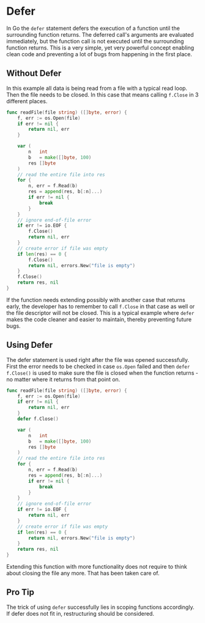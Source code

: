 # Defer

In Go the `defer` statement defers the execution of a function until the surrounding function returns.
The deferred call's arguments are evaluated immediately, but the function call is not executed until the surrounding function returns.
This is a very simple, yet very powerful concept enabling clean code and preventing a lot of bugs from happening in the first place.

## Without Defer

In this example all data is being read from a file with a typical read loop. Then the file needs to be closed.
In this case that means calling `f.Close` in 3 different places.

```go
func readFile(file string) ([]byte, error) {
	f, err := os.Open(file)
	if err != nil {
		return nil, err
	}

	var (
		n   int
		b   = make([]byte, 100)
		res []byte
	)
	// read the entire file into res
	for {
		n, err = f.Read(b)
		res = append(res, b[:n]...)
		if err != nil {
			break
		}
	}
	// ignore end-of-file error
	if err != io.EOF {
		f.Close()
		return nil, err
	}
	// create error if file was empty
	if len(res) == 0 {
		f.Close()
		return nil, errors.New("file is empty")
	}
	f.Close()
	return res, nil
}
```

If the function needs extending possibly with another case that returns early,
the developer has to remember to call `f.Close` in that case as well or the file descriptor will not be closed.
This is a typical example where `defer` makes the code cleaner and easier to maintain, thereby preventing future bugs.

## Using Defer

The defer statement is used right after the file was opened successfully. First the error needs to be checked in case
`os.Open` failed and then `defer f.Close()` is used to make sure the file is closed when the function returns -
no matter where it returns from that point on.

```go
func readFile(file string) ([]byte, error) {
	f, err := os.Open(file)
	if err != nil {
		return nil, err
	}
	defer f.Close()

	var (
		n   int
		b   = make([]byte, 100)
		res []byte
	)
	// read the entire file into res
	for {
		n, err = f.Read(b)
		res = append(res, b[:n]...)
		if err != nil {
			break
		}
	}
	// ignore end-of-file error
	if err != io.EOF {
		return nil, err
	}
	// create error if file was empty
	if len(res) == 0 {
		return nil, errors.New("file is empty")
	}
	return res, nil
}
```

Extending this function with more functionality does not require to think about closing the file any more.
That has been taken care of.

## Pro Tip

The trick of using `defer` successfully lies in scoping functions accordingly.
If defer does not fit in, restructuring should be considered.
